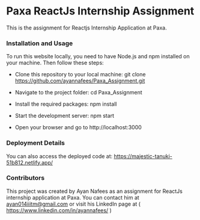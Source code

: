 # Paxa ReactJs Internship Assignment

This is the assignment for Reactjs Internship Application at Paxa.

### Installation and Usage

To run this website locally, you need to have Node.js and npm installed on your machine. Then follow these steps:

- Clone this repository to your local machine: git clone https://github.com/ayannafees/Paxa_Assignment.git

- Navigate to the project folder: cd Paxa_Assignment

- Install the required packages: npm install

- Start the development server: npm start

- Open your browser and go to http://localhost:3000

### Deployment Details

You can also access the deployed code at: https://majestic-tanuki-51b812.netlify.app/

### Contributors

This project was created by Ayan Nafees as an assignment for ReactJs internship application at Paxa. You can contact him at ayan014iiitm@gmail.com or visit his LinkedIn page at ( https://www.linkedin.com/in/ayannafees/ )


